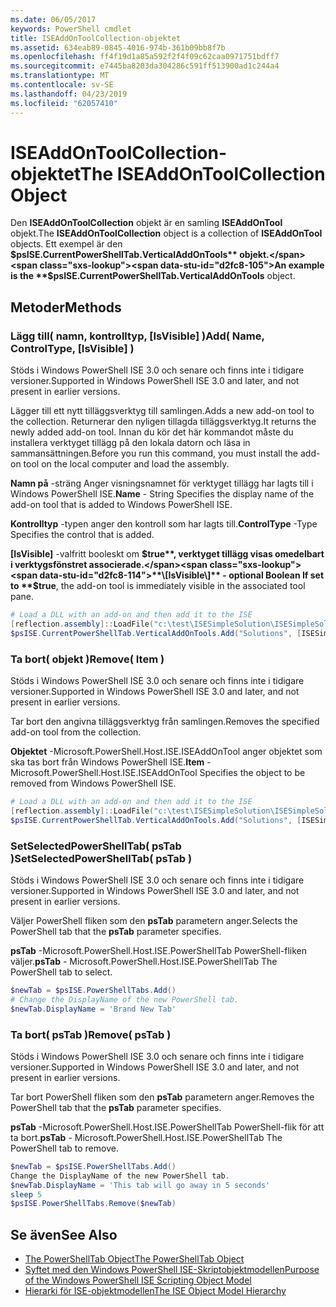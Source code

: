 ```yaml
---
ms.date: 06/05/2017
keywords: PowerShell cmdlet
title: ISEAddOnToolCollection-objektet
ms.assetid: 634eab89-0845-4016-974b-361b09bb8f7b
ms.openlocfilehash: ff4f19d1a85a592f2f4f09c62caa0971751bdff7
ms.sourcegitcommit: e7445ba8203da304286c591ff513900ad1c244a4
ms.translationtype: MT
ms.contentlocale: sv-SE
ms.lasthandoff: 04/23/2019
ms.locfileid: "62057410"
---
```

# <a name="the-iseaddontoolcollection-object"></a><span data-ttu-id="d2fc8-103">ISEAddOnToolCollection-objektet</span><span class="sxs-lookup"><span data-stu-id="d2fc8-103">The ISEAddOnToolCollection Object</span></span>

<span data-ttu-id="d2fc8-104">Den **ISEAddOnToolCollection** objekt är en samling **ISEAddOnTool** objekt.</span><span class="sxs-lookup"><span data-stu-id="d2fc8-104">The **ISEAddOnToolCollection** object is a collection of **ISEAddOnTool** objects.</span></span> <span data-ttu-id="d2fc8-105">Ett exempel är den **$psISE.CurrentPowerShellTab.VerticalAddOnTools** objekt.</span><span class="sxs-lookup"><span data-stu-id="d2fc8-105">An example is the **$psISE.CurrentPowerShellTab.VerticalAddOnTools** object.</span></span>

## <a name="methods"></a><span data-ttu-id="d2fc8-106">Metoder</span><span class="sxs-lookup"><span data-stu-id="d2fc8-106">Methods</span></span>

### <a name="add-name-controltype-isvisible-"></a><span data-ttu-id="d2fc8-107">Lägg till\( namn, kontrolltyp, \[IsVisible\] \)</span><span class="sxs-lookup"><span data-stu-id="d2fc8-107">Add\( Name, ControlType, \[IsVisible\] \)</span></span>

<span data-ttu-id="d2fc8-108">Stöds i Windows PowerShell ISE 3.0 och senare och finns inte i tidigare versioner.</span><span class="sxs-lookup"><span data-stu-id="d2fc8-108">Supported in Windows PowerShell ISE 3.0 and later, and not present in earlier versions.</span></span>

<span data-ttu-id="d2fc8-109">Lägger till ett nytt tilläggsverktyg till samlingen.</span><span class="sxs-lookup"><span data-stu-id="d2fc8-109">Adds a new add-on tool to the collection.</span></span> <span data-ttu-id="d2fc8-110">Returnerar den nyligen tillagda tilläggsverktyg.</span><span class="sxs-lookup"><span data-stu-id="d2fc8-110">It returns the newly added add-on tool.</span></span> <span data-ttu-id="d2fc8-111">Innan du kör det här kommandot måste du installera verktyget tillägg på den lokala datorn och läsa in sammansättningen.</span><span class="sxs-lookup"><span data-stu-id="d2fc8-111">Before you run this command, you must install the add-on tool on the local computer and load the assembly.</span></span>

<span data-ttu-id="d2fc8-112">**Namn på** -sträng Anger visningsnamnet för verktyget tillägg har lagts till i Windows PowerShell ISE.</span><span class="sxs-lookup"><span data-stu-id="d2fc8-112">**Name** - String Specifies the display name of the add-on tool that is added to Windows PowerShell ISE.</span></span>

<span data-ttu-id="d2fc8-113">**Kontrolltyp** -typen anger den kontroll som har lagts till.</span><span class="sxs-lookup"><span data-stu-id="d2fc8-113">**ControlType** -Type Specifies the control that is added.</span></span>

<span data-ttu-id="d2fc8-114">**\[IsVisible\]**  -valfritt booleskt om **$true**, verktyget tillägg visas omedelbart i verktygsfönstret associerade.</span><span class="sxs-lookup"><span data-stu-id="d2fc8-114">**\[IsVisible\]** - optional Boolean If set to **$true**, the add-on tool is immediately visible in the associated tool pane.</span></span>

```powershell
# Load a DLL with an add-on and then add it to the ISE
[reflection.assembly]::LoadFile("c:\test\ISESimpleSolution\ISESimpleSolution.dll")
$psISE.CurrentPowerShellTab.VerticalAddOnTools.Add("Solutions", [ISESimpleSolution.Solution], $true)
```

### <a name="remove-item-"></a><span data-ttu-id="d2fc8-115">Ta bort\( objekt \)</span><span class="sxs-lookup"><span data-stu-id="d2fc8-115">Remove\( Item \)</span></span>

<span data-ttu-id="d2fc8-116">Stöds i Windows PowerShell ISE 3.0 och senare och finns inte i tidigare versioner.</span><span class="sxs-lookup"><span data-stu-id="d2fc8-116">Supported in Windows PowerShell ISE 3.0 and later, and not present in earlier versions.</span></span>

<span data-ttu-id="d2fc8-117">Tar bort den angivna tilläggsverktyg från samlingen.</span><span class="sxs-lookup"><span data-stu-id="d2fc8-117">Removes the specified add-on tool from the collection.</span></span>

<span data-ttu-id="d2fc8-118">**Objektet** -Microsoft.PowerShell.Host.ISE.ISEAddOnTool anger objektet som ska tas bort från Windows PowerShell ISE.</span><span class="sxs-lookup"><span data-stu-id="d2fc8-118">**Item** - Microsoft.PowerShell.Host.ISE.ISEAddOnTool Specifies the object to be removed from Windows PowerShell ISE.</span></span>

```powershell
# Load a DLL with an add-on and then add it to the ISE
[reflection.assembly]::LoadFile("c:\test\ISESimpleSolution\ISESimpleSolution.dll")
$psISE.CurrentPowerShellTab.VerticalAddOnTools.Add("Solutions", [ISESimpleSolution.Solution], $true)
```

### <a name="setselectedpowershelltab-pstab-"></a><span data-ttu-id="d2fc8-119">SetSelectedPowerShellTab\( psTab \)</span><span class="sxs-lookup"><span data-stu-id="d2fc8-119">SetSelectedPowerShellTab\( psTab \)</span></span>

<span data-ttu-id="d2fc8-120">Stöds i Windows PowerShell ISE 3.0 och senare och finns inte i tidigare versioner.</span><span class="sxs-lookup"><span data-stu-id="d2fc8-120">Supported in Windows PowerShell ISE 3.0 and later, and not present in earlier versions.</span></span>

<span data-ttu-id="d2fc8-121">Väljer PowerShell fliken som den **psTab** parametern anger.</span><span class="sxs-lookup"><span data-stu-id="d2fc8-121">Selects the PowerShell tab that the **psTab** parameter specifies.</span></span>

<span data-ttu-id="d2fc8-122">**psTab** -Microsoft.PowerShell.Host.ISE.PowerShellTab PowerShell-fliken väljer.</span><span class="sxs-lookup"><span data-stu-id="d2fc8-122">**psTab** - Microsoft.PowerShell.Host.ISE.PowerShellTab The PowerShell tab to select.</span></span>

```powershell
$newTab = $psISE.PowerShellTabs.Add()
# Change the DisplayName of the new PowerShell tab.
$newTab.DisplayName = 'Brand New Tab'
```

### <a name="remove-pstab-"></a><span data-ttu-id="d2fc8-123">Ta bort\( psTab \)</span><span class="sxs-lookup"><span data-stu-id="d2fc8-123">Remove\( psTab \)</span></span>

<span data-ttu-id="d2fc8-124">Stöds i Windows PowerShell ISE 3.0 och senare och finns inte i tidigare versioner.</span><span class="sxs-lookup"><span data-stu-id="d2fc8-124">Supported in Windows PowerShell ISE 3.0 and later, and not present in earlier versions.</span></span>

<span data-ttu-id="d2fc8-125">Tar bort PowerShell fliken som den **psTab** parametern anger.</span><span class="sxs-lookup"><span data-stu-id="d2fc8-125">Removes the PowerShell tab that the **psTab** parameter specifies.</span></span>

<span data-ttu-id="d2fc8-126">**psTab** -Microsoft.PowerShell.Host.ISE.PowerShellTab PowerShell-flik för att ta bort.</span><span class="sxs-lookup"><span data-stu-id="d2fc8-126">**psTab** - Microsoft.PowerShell.Host.ISE.PowerShellTab The PowerShell tab to remove.</span></span>

```powershell
$newTab = $psISE.PowerShellTabs.Add()
Change the DisplayName of the new PowerShell tab.
$newTab.DisplayName = 'This tab will go away in 5 seconds'
sleep 5
$psISE.PowerShellTabs.Remove($newTab)
```

## <a name="see-also"></a><span data-ttu-id="d2fc8-127">Se även</span><span class="sxs-lookup"><span data-stu-id="d2fc8-127">See Also</span></span>

- [<span data-ttu-id="d2fc8-128">The PowerShellTab Object</span><span class="sxs-lookup"><span data-stu-id="d2fc8-128">The PowerShellTab Object</span></span>](The-PowerShellTab-Object.md)
- [<span data-ttu-id="d2fc8-129">Syftet med den Windows PowerShell ISE-Skriptobjektmodellen</span><span class="sxs-lookup"><span data-stu-id="d2fc8-129">Purpose of the Windows PowerShell ISE Scripting Object Model</span></span>](Purpose-of-the-Windows-PowerShell-ISE-Scripting-Object-Model.md)
- [<span data-ttu-id="d2fc8-130">Hierarki för ISE-objektmodellen</span><span class="sxs-lookup"><span data-stu-id="d2fc8-130">The ISE Object Model Hierarchy</span></span>](The-ISE-Object-Model-Hierarchy.md)